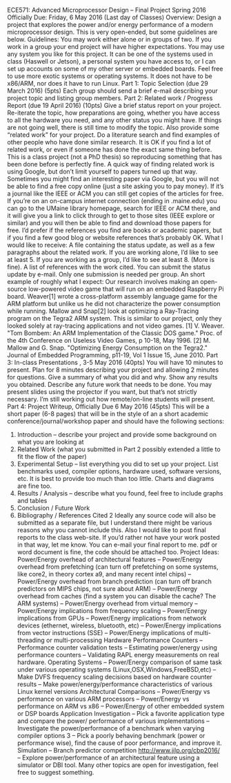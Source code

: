 ECE571: Advanced Microprocessor Design – Final Project
Spring 2016
Officially Due: Friday, 6 May 2016 (Last day of Classes)
Overview:
Design a project that explores the power and/or energy performance of a modern microprocessor
design. This is very open-ended, but some guidelines are below.
Guidelines:
You may work either alone or in groups of two. If you work in a group your end project will have
higher expectations.
You may use any system you like for this project. It can be one of the systems used in class (Haswell
or Jetson), a personal system you have access to, or I can set up accounts on some of my other server
or embedded boards.
Feel free to use more exotic systems or operating systems. It does not have to be x86/ARM, nor does
it have to run Linux.
Part 1: Topic Selection (due 29 March 2016) (5pts)
Each group should send a brief e-mail describing your project topic and listing group members.
Part 2: Related work / Progress Report (due 19 April 2016) (10pts)
Give a brief status report on your project. Re-iterate the topic, how preparations are going, whether you
have access to all the hardware you need, and any other status you might have. If things are not going well,
there is still time to modify the topic.
Also provide some “related work” for your project. Do a literature search and find examples of other
people who have done similar research. It is OK if you find a lot of related work, or even if someone has
done the exact same thing before. This is a class project (not a PhD thesis) so reproducing something that
has been done before is perfectly fine.
A quick way of finding related work is using Google, but don’t limit yourself to papers turned up that
way. Sometimes you might find an interesting paper via Google, but you will not be able to find a free copy
online (just a site asking you to pay money). If it’s a journal like the IEEE or ACM you can still get copies
of the articles for free. If you’re on an on-campus internet connection (ending in .maine.edu) you can go to
the UMaine library homepage, search for IEEE or ACM there, and it will give you a link to click through to
get to those sites (IEEE explore or similar) and you will then be able to find and download those papers for
free.
I’d prefer if the references you find are books or academic papers, but if you find a few good blog or
website references that’s probably OK.
What I would like to receive:
A file containing the status update, as well as a few paragraphs about the related work. If you are
working alone, I’d like to see at least 5. If you are working as a group, I’d like to see at least 8. (More
is fine).
A list of references with the work cited.
You can submit the status update by e-mail. Only one submission is needed per group.
An short example of roughly what I expect:
Our research involves making an open-source low-powered video game that will run on an embedded
Raspberry Pi board. Weaver[1] wrote a cross-platform assembly language game for the ARM platform
but unlike us he did not characterize the power consumption while running. Mallow and Snap[2] look at
optimizing a Ray-Tracing program on the Tegra2 ARM system. This is similar to our project, only they
looked solely at ray-tracing applications and not video games.
[1] V. Weaver. "Tom Bombem: An ARM Implementation of the Classic DOS game." Proc. of the 4th
Conference on Useless Video Games, p 10-18, May 1996.
[2] M. Mallow and G. Snap. "Optimizing Energy Consumption on the Tegra2." Journal of Embedded Programming,
p11-19, Vol 1 Issue 15, June 2010.
Part 3: In-class Presentations , 3-5 May 2016 (40pts)
You will have 10 minutes to present. Plan for 8 minutes describing your project and allowing 2 minutes
for questions.
Give a summary of what you did and why. Show any results you obtained. Describe any future work
that needs to be done.
You may present slides using the projector if you want, but that’s not strictly necessary.
I’m still working out how remote/on-line students will present.
Part 4: Project Writeup, Officially Due 6 May 2016 (45pts)
This will be a short paper (6-8 pages) that will be in the style of an a short academic conference/journal/workshop
paper and should have the following sections:
1. Introduction – describe your project and provide some background on what you are looking at
2. Related Work (what you submitted in Part 2 possibly extended a little to fit the flow of the paper)
3. Experimental Setup – list everything you did to set up your project. List benchmarks used, compiler
options, hardware used, software versions, etc. It is best to provide too much than too little. Charts
and diagrams are fine too.
4. Results / Analysis – describe what you found, feel free to include graphs and tables
5. Conclusion / Future Work
6. Bibliography / References Cited
2
Ideally any source code will also be submitted as a separate file, but I understand there might be various
reasons why you cannot include this.
Also I would like to post final reports to the class web-site. If you’d rather not have your work posted in
that way, let me know.
You can e-mail your final report to me. pdf or word document is fine, the code should be attached too.
Project Ideas:
Power/Energy overhead of architectural features
– Power/Energy overhead from prefetching (can turn off prefetching on some systems, like core2,
in theory cortex a9, and many recent intel chips)
– Power/Energy overhead from branch prediction (can turn off branch predictors on MIPS chips,
not sure about ARM)
– Power/Energy overhead from caches (find a system you can disable the cache? The ARM systems)
– Power/Energy overhead from virtual memory
– Power/Energy implications from frequency scaling
– Power/Energy implications from GPUs
– Power/Energy implications from network devices (ethernet, wireless, bluetooth, etc)
– Power/Energy implications from vector instructions (SSE)
– Power/Energy implications of multi-threading or multi-processing
Hardware Performance Counters
– Performance counter validation tests
– Estimating power/energy using performance counters
– Validating RAPL energy measurements on real hardware.
Operating Systems
– Power/Energy comparison of same task under various operating systems (Linux,OSX,Windows,FreeBSD,etc)
– Make DVFS frequency scaling decisions based on hardware counter results
– Make power/energy/performance characteristics of various Linux kernel versions
Architectural Comparisons
– Power/Energy vs performance on various ARM processors
– Power/Energy vs performance on ARM vs x86
– Power/Energy of other embedded system or DSP boards
Application Investigation
– Pick a favorite application type and compare the power/ performance of various implementations
– Investigate the power/performance of a benchmark when varying compiler options
3
– Pick a poorly behaving benchmark (power or performance wise), find the cause of poor performance,
and improve it.
Simulation
– Branch predictor competition http://www.jilp.org/cbp2016/
– Explore power/performance of an architectural feature using a simulator or DBI tool.
Many other topics are open for investigation, feel free to suggest something.

